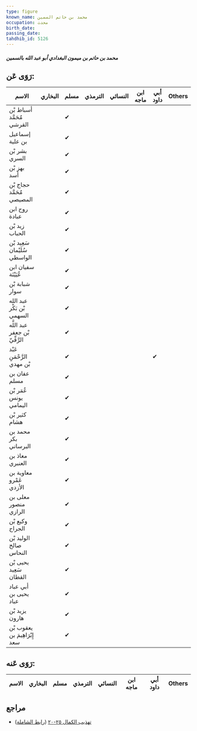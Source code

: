 ```yaml
---
type: figure
known_name: محمد بن حاتم السمين
occupation: محدث
birth_date:
passing_date:
tahdhib_id: 5126
---
```

##### محمد بن حاتم بن ميمون البغدادي أبو عبد الله بالسمين

## رَوَى عَن:
| الاسم                          | البخاري | مسلم | الترمذي | النسائي | ابن ماجه | أبي داود | Others |
| ------------------------------ | ------- | ---- | ------- | ------- | -------- | -------- | ------ |
| أسباط بْن مُحَمَّد القرشي      |         | ✔    |         |         |          |          |        |
| إسماعيل بن علية                |         | ✔    |         |         |          |          |        |
| بشر بْن السري                  |         | ✔    |         |         |          |          |        |
| بهز بْن أسد                    |         | ✔    |         |         |          |          |        |
| حجاج بْن مُحَمَّد المصيصي      |         | ✔    |         |         |          |          |        |
| روح ابن عبادة                  |         | ✔    |         |         |          |          |        |
| زيد بْن الحباب                 |         | ✔    |         |         |          |          |        |
| سَعِيد بْن سُلَيْمان الواسطي   |         | ✔    |         |         |          |          |        |
| سفيان ابن عُيَيْنَة            |         | ✔    |         |         |          |          |        |
| شبابة بْن سوار                 |         | ✔    |         |         |          |          |        |
| عبد الله بْن بَكْر السهمي      |         | ✔    |         |         |          |          |        |
| عبد اللَّه بْن جعفر الرَّقِّيّ |         | ✔    |         |         |          |          |        |
| عَبْد الرَّحْمَنِ بْن مهدي     |         | ✔    |         |         |          | ✔        |        |
| عفان بن مسلم                   |         | ✔    |         |         |          |          |        |
| عُمَر بْن يونس اليمامي         |         | ✔    |         |         |          |          |        |
| كثير بْن هشام                  |         | ✔    |         |         |          |          |        |
| محمد بن بكر البرساني           |         | ✔    |         |         |          |          |        |
| معاذ بن العنبري                |         | ✔    |         |         |          |          |        |
| معاوية بن عَمْرو الأزدي        |         | ✔    |         |         |          |          |        |
| معلى بن منصور الرازي           |         | ✔    |         |         |          |          |        |
| وكيع بْن الجراح                |         | ✔    |         |         |          |          |        |
| الوليد بْن صالح النحاس         |         | ✔    |         |         |          |          |        |
| يحيى بْن سَعِيد القطان         |         | ✔    |         |         |          |          |        |
| أبي عباد يحيى بن عباد          |         | ✔    |         |         |          |          |        |
| يزيد بْن هارون                 |         | ✔    |         |         |          |          |        |
| يعقوب بْن إِبْرَاهِيمَ بن سعد  |         | ✔    |         |         |          |          |        |
## رَوَى عَنه:
| الاسم | البخاري | مسلم | الترمذي | النسائي | ابن ماجه | أبي داود | Others |
| ----- | ------- | ---- | ------- | ------- | -------- | -------- | ------ |
## مراجع
- [تهذيب الكمال ٢٥-٢٠](obsidian://open?vault=Tahdhib-al-Kamal&file=Figures/٥١٢٦-محمد%20بن%20حاتم%20بن%20ميمون%20البغدادي%20أبو%20عبد%20الله%20بالسمين) ([رابط الشاملة](https://shamela.ws/book/3722/13113))